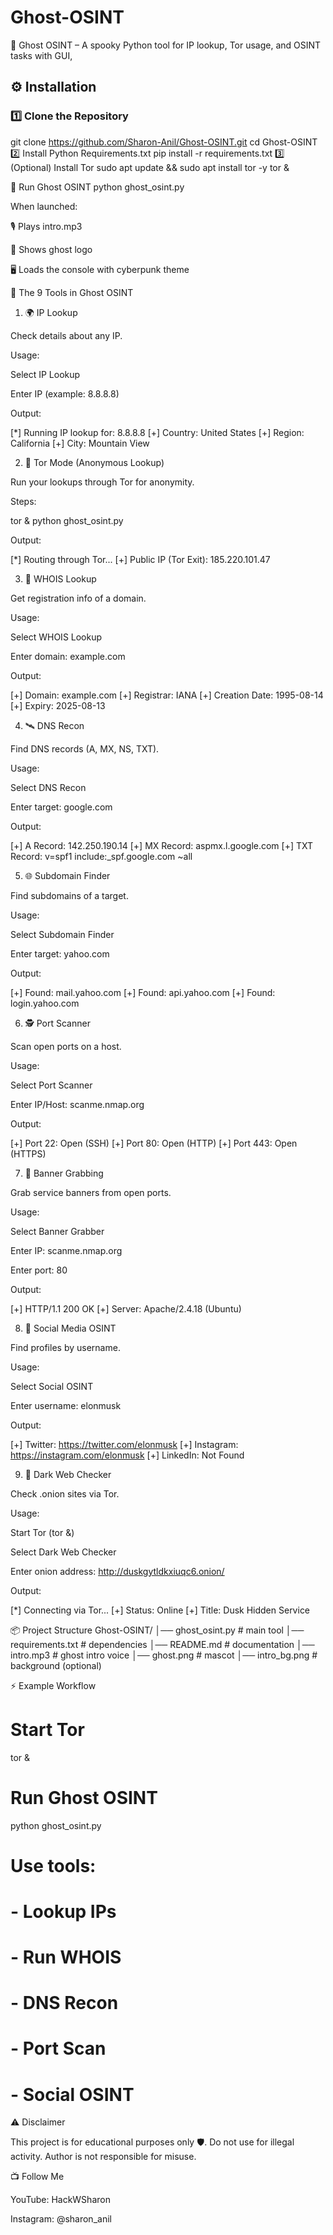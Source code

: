 # Ghost-OSINT
👻 Ghost OSINT – A spooky Python tool for IP lookup, Tor usage, and OSINT tasks with GUI,
## ⚙️ Installation

### 1️⃣ Clone the Repository
git clone https://github.com/Sharon-Anil/Ghost-OSINT.git
cd Ghost-OSINT
2️⃣ Install Python Requirements.txt
pip install -r requirements.txt
3️⃣ (Optional) Install Tor
sudo apt update && sudo apt install tor -y
tor &

🚀 Run Ghost OSINT
python ghost_osint.py


When launched:

🎙️ Plays intro.mp3

👻 Shows ghost logo

🖥️ Loads the console with cyberpunk theme

🔮 The 9 Tools in Ghost OSINT
1. 🌍 IP Lookup

Check details about any IP.

Usage:

Select IP Lookup

Enter IP (example: 8.8.8.8)

Output:

[*] Running IP lookup for: 8.8.8.8
[+] Country: United States
[+] Region: California
[+] City: Mountain View

2. 🧅 Tor Mode (Anonymous Lookup)

Run your lookups through Tor for anonymity.

Steps:

tor &
python ghost_osint.py


Output:

[*] Routing through Tor...
[+] Public IP (Tor Exit): 185.220.101.47

3. 🔎 WHOIS Lookup

Get registration info of a domain.

Usage:

Select WHOIS Lookup

Enter domain: example.com

Output:

[+] Domain: example.com
[+] Registrar: IANA
[+] Creation Date: 1995-08-14
[+] Expiry: 2025-08-13

4. 🛰️ DNS Recon

Find DNS records (A, MX, NS, TXT).

Usage:

Select DNS Recon

Enter target: google.com

Output:

[+] A Record: 142.250.190.14
[+] MX Record: aspmx.l.google.com
[+] TXT Record: v=spf1 include:_spf.google.com ~all

5. 🌐 Subdomain Finder

Find subdomains of a target.

Usage:

Select Subdomain Finder

Enter target: yahoo.com

Output:

[+] Found: mail.yahoo.com
[+] Found: api.yahoo.com
[+] Found: login.yahoo.com

6. 🕵️ Port Scanner

Scan open ports on a host.

Usage:

Select Port Scanner

Enter IP/Host: scanme.nmap.org

Output:

[+] Port 22: Open (SSH)
[+] Port 80: Open (HTTP)
[+] Port 443: Open (HTTPS)

7. 📡 Banner Grabbing

Grab service banners from open ports.

Usage:

Select Banner Grabber

Enter IP: scanme.nmap.org

Enter port: 80

Output:

[+] HTTP/1.1 200 OK
[+] Server: Apache/2.4.18 (Ubuntu)

8. 📱 Social Media OSINT

Find profiles by username.

Usage:

Select Social OSINT

Enter username: elonmusk

Output:

[+] Twitter: https://twitter.com/elonmusk
[+] Instagram: https://instagram.com/elonmusk
[+] LinkedIn: Not Found

9. 🔦 Dark Web Checker

Check .onion sites via Tor.

Usage:

Start Tor (tor &)

Select Dark Web Checker

Enter onion address: http://duskgytldkxiuqc6.onion/

Output:

[*] Connecting via Tor...
[+] Status: Online
[+] Title: Dusk Hidden Service

📦 Project Structure
Ghost-OSINT/
│── ghost_osint.py       # main tool
│── requirements.txt     # dependencies
│── README.md            # documentation
│── intro.mp3            # ghost intro voice
│── ghost.png            # mascot
│── intro_bg.png         # background (optional)

⚡ Example Workflow
# Start Tor
tor &

# Run Ghost OSINT
python ghost_osint.py

# Use tools:
# - Lookup IPs
# - Run WHOIS
# - DNS Recon
# - Port Scan
# - Social OSINT

⚠️ Disclaimer

This project is for educational purposes only 🛡️.
Do not use for illegal activity. Author is not responsible for misuse.

📺 Follow Me

YouTube: HackWSharon

Instagram: @sharon_anil
